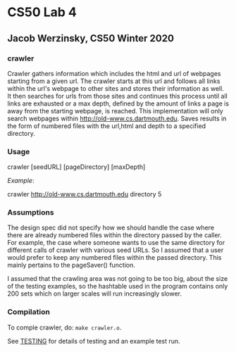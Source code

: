 # CS50 Lab 4
## Jacob Werzinsky, CS50 Winter 2020

### crawler

Crawler gathers information which includes the html and url of webpages starting from a given url. The crawler
starts at this url and follows all links within the url's webpage to other sites and stores their information as well. 
It then searches for urls from those sites and continues this process until all links are exhausted or a max depth, defined
by the amount of links a page is away from the starting webpage, is reached. This implementation will only search webpages
within http://old-www.cs.dartmouth.edu. Saves results in the form of numbered files with the url,html and depth to a specified directory. 

### Usage

crawler [seedURL] [pageDirectory] [maxDepth]

*Example*:

crawler http://old-www.cs.dartmouth.edu directory 5 

### Assumptions

The design spec did not specify how we should handle the case where there are already numbered files within
the directory passed by the caller. For example, the case where someone wants to use the same directory for
different calls of crawler with various seed URLs. So I assumed that a user would prefer to keep any numbered
files within the passed directory. This mainly pertains to the pageSaver() function.

I assumed that the crawling area was not going to be too big, about the size of the testing examples, so the 
hashtable used in the program contains only 200 sets which on larger scales will run increasingly slower.

### Compilation
To comple crawler, do: `make crawler.o`.

See [TESTING](TESTING.md) for details of testing and an example test run.
